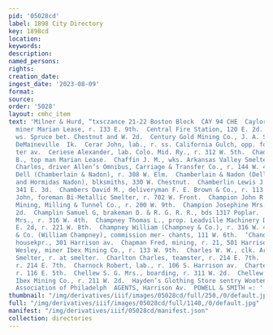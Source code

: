 ```yaml
---
pid: '05028cd'
label: 1898 City Directory
key: 1898cd
location: 
keywords: 
description: 
named_persons: 
rights: 
creation_date: 
ingest_date: '2023-08-09'
format: 
source: 
order: '5028'
layout: cmhc_item
text: 'Milner & Hurd, “txsczance 21-22 Boston Block  CAY 94 CHE  Caylor Andrew J.,
  miner Marian Lease, r. 133 E. 9th.  Central Fire Station, 120 E. 2d.  Central School,
  ws. Spruce bet. Chestnut and W. 2d.  Century Gold Mining Co., J. A. Shinn mgr.,
  DeMaineville  Ik.  Cerar John, lab., r. ss. California Gulch, opp. foot of Lei-
  ter av.  Ceriese Alexander, lab. Colo. Mid. Ry., r. 312 W. 5th.  Chadwick Frank
  B., top man Marian Lease.  Chaffin J. M., wks. Arkansas Valley Smelter.  Chamberlain
  Charles, driver Allen’s Omnibus, Carriage & Transfer Co., r. 144 W. 4th.  Chamberlain
  Dell (Chamberlain & Nadon), r. 308 W. Elm.  Chamberlain & Nadon (Dell Chamberlain
  and Hormidas Nadon), blksmiths, 330 W. Chestnut.  Chamberlin Lewis J., miner, r.
  341 E. 3d.  Chambers David M., deliveryman F. E. Brown & Co., r. 113 E. 10th.  Chambers
  John, foreman Bi-Metallic Smelter, r. 702 W. Front.  Champion John R., foreman Yak
  Mining, Milling & Tunnel Co., r. 200 W. 9th.  Champion Josephine Mrs., r. 123 E.
  2d.  Champlin Samuel G, brakeman D. & R. G. R. R., bds 1317 Poplar.  Champney Harriet
  Mrs., r. 316 W. 4th.  Champney Thomas L., prop. Leadville Machinery Depot, 111-113
  E. 2d, r. 221 W. 8th.  Champney William (Champney & Co.), r. 316 W. 4th.  Champney
  & Co. (William Champney), commission mer- chants, 111 W. 6th.  ‘Chandler M. M. Miss,
  housekpr., 301 Harrison av.  Chapman Fred, mining, r. 21, 501 Harrison av.  Chapman
  Wesley, miner Ibex Mining Co., r. 133 W. 9th.  Charles W. W., clk. Arkansas Valley
  Smelter, r. at smelter.  Charlton Charles, teamster, r. 214 E. 7th.  Charlton Lloyd,
  r. 214 E. 7th.  Charnock Robert, lab., r. 106 S. Harrison av.  Charters Helen Mrs.,
  r. 116 E. 5th.  Chellew S. G. Mrs., boarding, r. 311 W. 2d.  Chellew Thomas, miner
  Ibex Mining Co., r. 211 W. 2d.  Hayden’s Glothing Store sentry Wooten Underwear     Fire
  Association of Philadelph  AGENTS, Harrison Av.  POWELL & SMITH «: '
thumbnail: "/img/derivatives/iiif/images/05028cd/full/250,/0/default.jpg"
full: "/img/derivatives/iiif/images/05028cd/full/1140,/0/default.jpg"
manifest: "/img/derivatives/iiif/05028cd/manifest.json"
collection: directories
---
```

